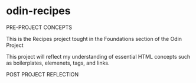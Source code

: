 # odin-recipes

PRE-PROJECT CONCEPTS

This is the Recipes project tought in the Foundations section of the Odin Project

This project will reflect my understanding of essential HTML concepts such as boilerplates, elemenets, tags, and links.

POST PROJECT REFLECTION

